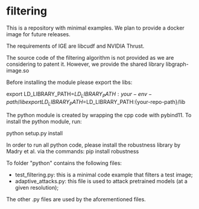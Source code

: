 # filtering

This is a repository with minimal examples. We plan to provide a docker image for future releases.

The requirements of IGE are libcudf and NVIDIA Thrust.

The source code of the filtering algorithm is not provided as we are considering to patent it. However, we provide the shared library libgraph-image.so

Before installing the module please export the libs:

export LD_LIBRARY_PATH=$LD_LIBRARY_PATH:{your-env-path}/lib
export LD_LIBRARY_PATH=$LD_LIBRARY_PATH:{your-repo-path}/lib

The python module is created by wrapping the cpp code with pybind11.
To install the python module, run:

python setup.py install

In order to run all python code, please install the robustness library by Madry et al. via the commands:
pip install robustness

To folder "python" contains the following files:
- test_filtering.py: this is a minimal code example that filters a test image;
- adaptive_attacks.py: this file is used to attack pretrained models (at a given resolution);


The other .py files are used by the aforementioned files.
